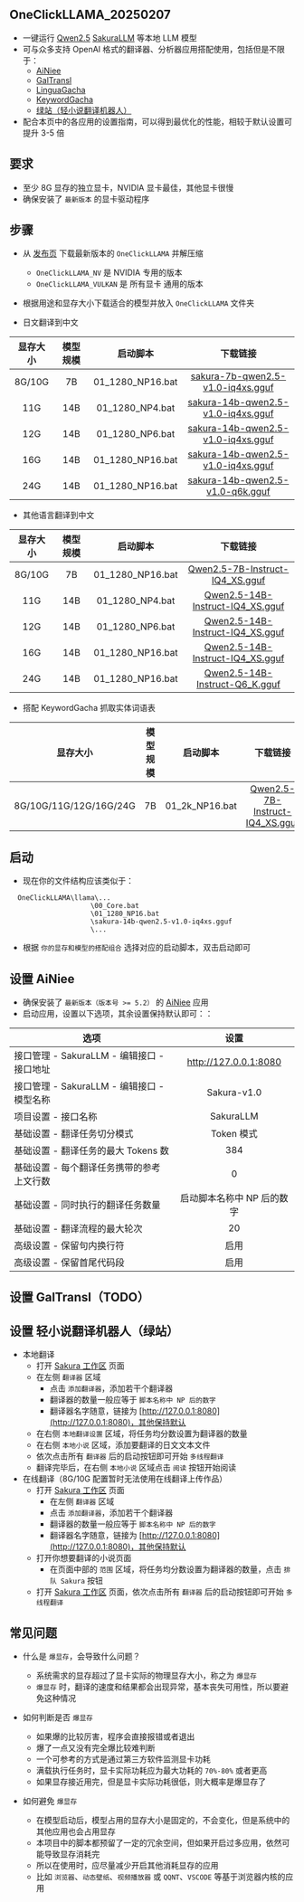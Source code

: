 ## OneClickLLAMA_20250207
- 一键运行 [Qwen2.5](https://github.com/QwenLM/Qwen2.5) [SakuraLLM](https://github.com/SakuraLLM/SakuraLLM)  等本地 LLM 模型
- 可与众多支持 OpenAI 格式的翻译器、分析器应用搭配使用，包括但是不限于：
  - [AiNiee](https://github.com/NEKOparapa/AiNiee)
  - [GalTransl](https://github.com/xd2333/GalTransl)
  - [LinguaGacha](https://github.com/neavo/LinguaGacha)
  - [KeywordGacha](https://github.com/neavo/KeywordGacha)
  - [绿站（轻小说翻译机器人）](https://books.fishhawk.top/workspace/sakura)
- 配合本页中的各应用的设置指南，可以得到最优化的性能，相较于默认设置可提升 3-5 倍

## 要求
- 至少 8G 显存的独立显卡，NVIDIA 显卡最佳，其他显卡很慢
- 确保安装了 `最新版本` 的显卡驱动程序

## 步骤
- 从 [发布页](https://github.com/neavo/OneClickLLAMA/releases) 下载最新版本的 `OneClickLLAMA` 并解压缩
  - `OneClickLLAMA_NV` 是 NVIDIA 专用的版本
  - `OneClickLLAMA_VULKAN` 是 所有显卡 通用的版本
- 根据用途和显存大小下载适合的模型并放入 `OneClickLLAMA` 文件夹

- 日文翻译到中文
  
| 显存大小         | 模型规模    | 启动脚本          | 下载链接                                                   |
|:---------------:|:-----------:|:----------------:|:---------------------------------------------------------:|
| 8G/10G          | 7B          | 01_1280_NP16.bat | [sakura-7b-qwen2.5-v1.0-iq4xs.gguf](https://huggingface.co/SakuraLLM/Sakura-7B-Qwen2.5-v1.0-GGUF/blob/main/sakura-7b-qwen2.5-v1.0-iq4xs.gguf) |
| 11G             | 14B         | 01_1280_NP4.bat  | [sakura-14b-qwen2.5-v1.0-iq4xs.gguf](https://huggingface.co/SakuraLLM/Sakura-14B-Qwen2.5-v1.0-GGUF/blob/main/sakura-14b-qwen2.5-v1.0-iq4xs.gguf) |
| 12G             | 14B         | 01_1280_NP6.bat  | [sakura-14b-qwen2.5-v1.0-iq4xs.gguf](https://huggingface.co/SakuraLLM/Sakura-14B-Qwen2.5-v1.0-GGUF/blob/main/sakura-14b-qwen2.5-v1.0-iq4xs.gguf) |
| 16G             | 14B         | 01_1280_NP16.bat | [sakura-14b-qwen2.5-v1.0-iq4xs.gguf](https://huggingface.co/SakuraLLM/Sakura-14B-Qwen2.5-v1.0-GGUF/blob/main/sakura-14b-qwen2.5-v1.0-iq4xs.gguf) |
| 24G             | 14B         | 01_1280_NP16.bat | [sakura-14b-qwen2.5-v1.0-q6k.gguf](https://huggingface.co/SakuraLLM/Sakura-14B-Qwen2.5-v1.0-GGUF/blob/main/sakura-14b-qwen2.5-v1.0-q6k.gguf) |

- 其他语言翻译到中文

| 显存大小         | 模型规模    | 启动脚本          | 下载链接                                                   |
|:---------------:|:-----------:|:----------------:|:---------------------------------------------------------:|
| 8G/10G          | 7B          | 01_1280_NP16.bat | [Qwen2.5-7B-Instruct-IQ4_XS.gguf](https://huggingface.co/bartowski/Qwen2.5-7B-Instruct-GGUF/blob/main/Qwen2.5-7B-Instruct-IQ4_XS.gguf) |
| 11G             | 14B         | 01_1280_NP4.bat  | [Qwen2.5-14B-Instruct-IQ4_XS.gguf](https://huggingface.co/bartowski/Qwen2.5-14B-Instruct-GGUF/blob/main/Qwen2.5-14B-Instruct-IQ4_XS.gguf) |
| 12G             | 14B         | 01_1280_NP6.bat  | [Qwen2.5-14B-Instruct-IQ4_XS.gguf](https://huggingface.co/bartowski/Qwen2.5-14B-Instruct-GGUF/blob/main/Qwen2.5-14B-Instruct-IQ4_XS.gguf) |
| 16G             | 14B         | 01_1280_NP16.bat | [Qwen2.5-14B-Instruct-IQ4_XS.gguf](https://huggingface.co/bartowski/Qwen2.5-14B-Instruct-GGUF/blob/main/Qwen2.5-14B-Instruct-IQ4_XS.gguf) |
| 24G             | 14B         | 01_1280_NP16.bat | [Qwen2.5-14B-Instruct-Q6_K.gguf](https://huggingface.co/bartowski/Qwen2.5-14B-Instruct-GGUF/blob/main/Qwen2.5-14B-Instruct-Q6_K.gguf) |

- 搭配 KeywordGacha 抓取实体词语表

| 显存大小                         | 模型规模    | 启动脚本        | 下载链接                                                   |
|:-------------------------------:|:-----------:|:--------------:|:---------------------------------------------------------:|
| 8G/10G/11G/12G/16G/24G          | 7B          | 01_2k_NP16.bat | [Qwen2.5-7B-Instruct-IQ4_XS.gguf](https://huggingface.co/bartowski/Qwen2.5-7B-Instruct-GGUF/blob/main/Qwen2.5-7B-Instruct-IQ4_XS.gguf) |

## 启动
- 现在你的文件结构应该类似于：
```
  OneClickLLAMA\llama\...
                    \00_Core.bat
                    \01_1280_NP16.bat
                    \sakura-14b-qwen2.5-v1.0-iq4xs.gguf
                    \...
```
- 根据 `你的显存和模型的搭配组合` 选择对应的启动脚本，双击启动即可
  
## 设置 AiNiee 
- 确保安装了 `最新版本（版本号 >= 5.2）` 的 [AiNiee](https://github.com/NEKOparapa/AiNiee) 应用
- 启动应用，设置以下选项，其余设置保持默认即可：：
  
| 选项 | 设置 |
|------|:----:|
| 接口管理 - SakuraLLM - 编辑接口 - 接口地址 | http://127.0.0.1:8080 |
| 接口管理 - SakuraLLM - 编辑接口 - 模型名称 | Sakura-v1.0 |
| 项目设置 - 接口名称 | SakuraLLM |
| 基础设置 - 翻译任务切分模式 | Token 模式 |
| 基础设置 - 翻译任务的最大 Tokens 数 | 384 |
| 基础设置 - 每个翻译任务携带的参考上文行数 | 0 |
| 基础设置 - 同时执行的翻译任务数量 | 启动脚本名称中 NP 后的数字 |
| 基础设置 - 翻译流程的最大轮次 | 20 |
| 高级设置 - 保留句内换行符 | 启用 |
| 高级设置 - 保留首尾代码段 | 启用 |

## 设置 GalTransl（TODO）

## 设置 轻小说翻译机器人（绿站）
- 本地翻译
  - 打开 [Sakura 工作区](https://books.fishhawk.top/workspace/sakura) 页面
  - 在左侧 `翻译器` 区域
    - 点击 `添加翻译器`，添加若干个翻译器
    - 翻译器的数量一般应等于 `脚本名称中 NP 后的数字`
    - 翻译器名字随意，链接为 [http://127.0.0.1:8080](http://127.0.0.1:8080)，其他保持默认
  - 在右侧 `本地翻译设置` 区域，将任务均分数设置为翻译器的数量
  - 在右侧 `本地小说` 区域，添加要翻译的日文文本文件
  - 依次点击所有 `翻译器` 后的启动按钮即可开始 `多线程翻译`
  - 翻译完毕后，在右侧 `本地小说` 区域点击 `阅读` 按钮开始阅读
- 在线翻译（8G/10G 配置暂时无法使用在线翻译上传作品）
  - 打开 [Sakura 工作区](https://books.fishhawk.top/workspace/sakura) 页面
    - 在左侧 `翻译器` 区域
    - 点击 `添加翻译器`，添加若干个翻译器
    - 翻译器的数量一般应等于 `脚本名称中 NP 后的数字`
    - 翻译器名字随意，链接为 [http://127.0.0.1:8080](http://127.0.0.1:8080)，其他保持默认
  - 打开你想要翻译的小说页面
    - 在页面中部的 `范围` 区域，将任务均分数设置为翻译器的数量，点击 `排队 Sakura` 按钮
  - 打开 [Sakura 工作区](https://books.fishhawk.top/workspace/sakura) 页面，依次点击所有 `翻译器` 后的启动按钮即可开始 `多线程翻译`

## 常见问题
- 什么是 `爆显存`，会导致什么问题？
  - 系统需求的显存超过了显卡实际的物理显存大小，称之为 `爆显存`
  - `爆显存` 时，翻译的速度和结果都会出现异常，基本丧失可用性，所以要避免这种情况
    
- 如何判断是否 `爆显存`
  - 如果爆的比较厉害，程序会直接报错或者退出
  - 爆了一点又没有完全爆比较难判断
  - 一个可参考的方式是通过第三方软件监测显卡功耗
  - 满载执行任务时，显卡实际功耗应为最大功耗的 `70%-80%` 或者更高
  - 如果显存接近用完，但是显卡实际功耗很低，则大概率是爆显存了

- 如何避免 `爆显存`
  - 在模型启动后，模型占用的显存大小是固定的，不会变化，但是系统中的其他应用也会占用显存
  - 本项目中的脚本都预留了一定的冗余空间，但如果开启过多应用，依然可能导致显存消耗完
  - 所以在使用时，应尽量减少开启其他消耗显存的应用
  - 比如 `浏览器`、`动态壁纸`、`视频播放器` 或 `QQNT`、`VSCODE` 等基于浏览器内核的应用
